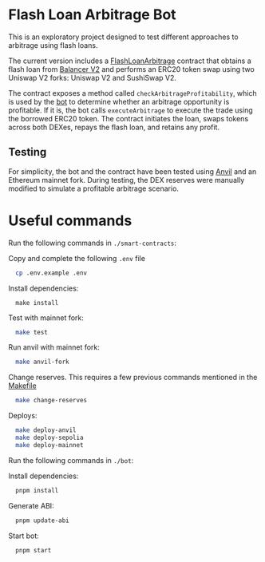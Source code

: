 # Flash Loan Arbitrage Bot

This is an exploratory project designed to test different approaches to arbitrage using flash loans.

The current version includes a [FlashLoanArbitrage](./smart-contracts/src/FlashLoanArbitrage.sol) contract that obtains a flash loan from [Balancer V2](https://docs-v2.balancer.fi/reference/contracts/flash-loans.html) and performs an ERC20 token swap using two Uniswap V2 forks: Uniswap V2 and SushiSwap V2.

The contract exposes a method called `checkArbitrageProfitability`, which is used by the [bot](./bot/src/index.ts) to determine whether an arbitrage opportunity is profitable. If it is, the bot calls `executeArbitrage` to execute the trade using the borrowed ERC20 token. The contract initiates the loan, swaps tokens across both DEXes, repays the flash loan, and retains any profit.

## Testing

For simplicity, the bot and the contract have been tested using [Anvil](https://book.getfoundry.sh/anvil/) and an Ethereum mainnet fork. During testing, the DEX reserves were manually modified to simulate a profitable arbitrage scenario.

# Useful commands

Run the following commands in `./smart-contracts`:

Copy and complete the following `.env` file
```bash
  cp .env.example .env
```

Install dependencies:
```
  make install
```

Test with mainnet fork:
```bash
  make test
```

Run anvil with mainnet fork:
```bash
  make anvil-fork
```

Change reserves. This requires a few previous commands mentioned in the [Makefile](./smart-contracts/Makefile)
```bash
  make change-reserves
```

Deploys:
```bash
  make deploy-anvil
  make deploy-sepolia
  make deploy-mainnet
```

Run the following commands in `./bot`:

Install dependencies:
```bash
  pnpm install
```

Generate ABI:
```bash
  pnpm update-abi
```

Start bot:
```bash
  pnpm start
```
